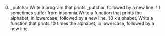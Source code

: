  0. _putchar Write a program that prints _putchar, followed by a new line.
1.I sometimes suffer from insomnia,Write a function that prints the alphabet, in lowercase, followed by a new line.
 10 x alphabet, Write a function that prints 10 times the alphabet, in lowercase, followed by a new line.
